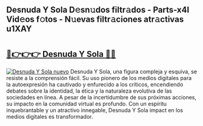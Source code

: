 ## Desnuda Y Sola D𝚎sn𝚞dos filtr𝚊dos - Parts-x4I Vid𝚎os f𝚘tos - N𝚞evas filtr𝚊ciones atr𝚊ctivas u1XAY

# <h2><a href="http://mb12oac.tromn.icu/?c=Desnuda+Y+Sola">🔗👉👉👉 Desnuda Y Sola 🔗🔗</a></h2>

[![Desnuda Y Sola nuevo](https://i.imgur.com/pEAQMta.gif)](http://mb12oac.tromn.icu/?c=Desnuda+Y+Sola)
Desnuda Y Sola, una figura compleja y esquiva, se resiste a la comprensión fácil. Su uso pionero de los medios digitales para la autoexpresión ha cautivado y enfurecido a los críticos, encendiendo debates sobre la identidad, la ética y la naturaleza evolutiva de las sociedades en línea. A pesar de la incertidumbre de sus próximas acciones, su impacto en la comunidad virtual es profundo. Con un espíritu inquebrantable y un atractivo innegable, Desnuda Y Sola impact en los medios digitales es transformador.
